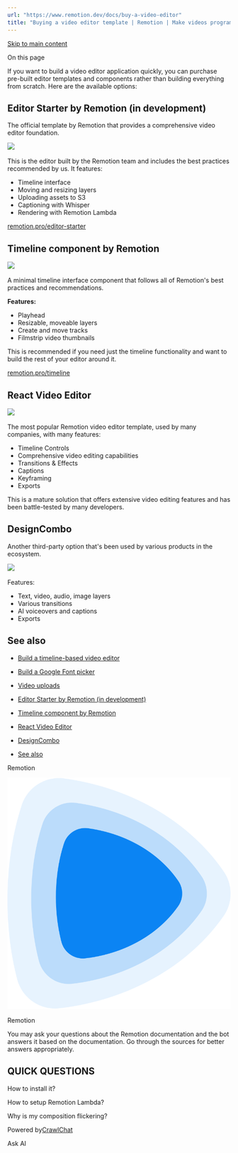 ```yaml
---
url: "https://www.remotion.dev/docs/buy-a-video-editor"
title: "Buying a video editor template | Remotion | Make videos programmatically"
---
```


[Skip to main content](https://www.remotion.dev/docs/buy-a-video-editor#__docusaurus_skipToContent_fallback)

On this page

If you want to build a video editor application quickly, you can purchase pre-built editor templates and components rather than building everything from scratch. Here are the available options:

## Editor Starter by Remotion (in development) [​](https://www.remotion.dev/docs/buy-a-video-editor\#editor-starter-by-remotion-in-development "Direct link to Editor Starter by Remotion (in development)")

The official template by Remotion that provides a comprehensive video editor foundation.

![](https://remotion.pro/editor-splash.png)

This is the editor built by the Remotion team and includes the best practices recommended by us. It features:

- Timeline interface
- Moving and resizing layers
- Uploading assets to S3
- Captioning with Whisper
- Rendering with Remotion Lambda

[remotion.pro/editor-starter](https://remotion.pro/editor-starter)

## Timeline component by Remotion [​](https://www.remotion.dev/docs/buy-a-video-editor\#timeline-component-by-remotion "Direct link to Timeline component by Remotion")

![](https://remotion.pro/timelinescreen4.png)

A minimal timeline interface component that follows all of Remotion's best practices and recommendations.

**Features:**

- Playhead
- Resizable, moveable layers
- Create and move tracks
- Filmstrip video thumbnails

This is recommended if you need just the timeline functionality and want to build the rest of your editor around it.

[remotion.pro/timeline](https://remotion.pro/timeline)

## React Video Editor [​](https://www.remotion.dev/docs/buy-a-video-editor\#react-video-editor "Direct link to React Video Editor")

![](https://www.remotion.dev/img/reactvideoeditor.png)

The most popular Remotion video editor template, used by many companies, with many features:

- Timeline Controls
- Comprehensive video editing capabilities
- Transitions & Effects
- Captions
- Keyframing
- Exports

This is a mature solution that offers extensive video editing features and has been battle-tested by many developers.

## DesignCombo [​](https://www.remotion.dev/docs/buy-a-video-editor\#designcombo "Direct link to DesignCombo")

Another third-party option that's been used by various products in the ecosystem.

![](https://www.remotion.dev/img/designcombo.webp)

Features:

- Text, video, audio, image layers
- Various transitions
- AI voiceovers and captions
- Exports

## See also [​](https://www.remotion.dev/docs/buy-a-video-editor\#see-also "Direct link to See also")

- [Build a timeline-based video editor](https://www.remotion.dev/docs/building-a-timeline)
- [Build a Google Font picker](https://www.remotion.dev/docs/font-picker)
- [Video uploads](https://www.remotion.dev/docs/video-uploads)

- [Editor Starter by Remotion (in development)](https://www.remotion.dev/docs/buy-a-video-editor#editor-starter-by-remotion-in-development)
- [Timeline component by Remotion](https://www.remotion.dev/docs/buy-a-video-editor#timeline-component-by-remotion)
- [React Video Editor](https://www.remotion.dev/docs/buy-a-video-editor#react-video-editor)
- [DesignCombo](https://www.remotion.dev/docs/buy-a-video-editor#designcombo)
- [See also](https://www.remotion.dev/docs/buy-a-video-editor#see-also)

Remotion

![Logo](https://raw.githubusercontent.com/remotion-dev/brand/refs/heads/main/logo.svg)

Remotion

You may ask your questions about the Remotion documentation and the bot answers it based on the documentation. Go through the sources for better answers appropriately.

## QUICK QUESTIONS

How to install it?

How to setup Remotion Lambda?

Why is my composition flickering?

Powered by[CrawlChat](https://crawlchat.app/?ref=powered-by-remotion)

Ask AI